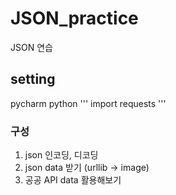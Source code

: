 # JSON_practice
JSON 연습

## setting
pycharm
python
'''
import requests
'''

### 구성
1. json 인코딩, 디코딩
2. json data 받기 (urllib -> image)
3. 공공 API data 활용해보기
